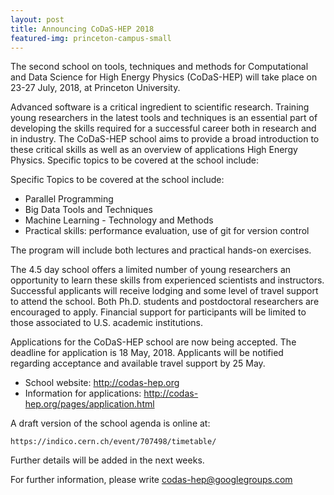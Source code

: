 ```yaml
---
layout: post
title: Announcing CoDaS-HEP 2018
featured-img: princeton-campus-small
---
```


The second school on tools, techniques and methods for Computational
and Data Science for High Energy Physics (CoDaS-HEP) will take place
on 23-27 July, 2018, at Princeton University.

  Advanced software is a critical ingredient to scientific research.
Training young researchers in the latest tools and techniques is
an essential part of developing the skills required for a successful
career both in research and in industry. The CoDaS-HEP school aims
to provide a broad introduction to these critical skills as well
as an overview of applications High Energy Physics. Specific topics
to be covered at the school include:

  Specific Topics to be covered at the school include:

  * Parallel Programming
  * Big Data Tools and Techniques
  * Machine Learning - Technology and Methods
  * Practical skills: performance evaluation, use of git for version control

The program will include both lectures and practical hands-on exercises.

  The 4.5 day school offers a limited number of young researchers an
opportunity to learn these skills from experienced scientists and instructors.
Successful applicants will receive lodging and some level of travel support
to attend the school. Both Ph.D. students and postdoctoral researchers
are encouraged to apply. Financial support for participants will
be limited to those associated to U.S. academic institutions.

Applications for the CoDaS-HEP school are now being accepted. The
deadline for application is 18 May, 2018. Applicants will be notified
regarding acceptance and available travel support by 25 May.

  * School website: http://codas-hep.org
  * Information for applications: http://codas-hep.org/pages/application.html

  A draft version of the school agenda is online at:

    https://indico.cern.ch/event/707498/timetable/

Further details will be added in the next weeks.

  For further information, please write codas-hep@googlegroups.com

